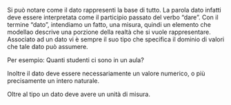 Si può notare come il dato rappresenti la base di tutto.
La parola dato infatti deve essere interpretata come il participio passato del verbo “dare”. Con il termine “dato”, intendiamo un fatto, una misura, quindi un elemento che modellao descrive una porzione della realtà che si vuole rappresentare. Associato ad un
dato vi è sempre il suo tipo che specifica il dominio di valori che tale dato può assumere.

Per esempio: Quanti studenti ci sono in un aula?

Inoltre il dato deve essere necessariamente un valore numerico, o più precisamente un intero naturale.

Oltre al tipo un dato deve avere un unità di misura.